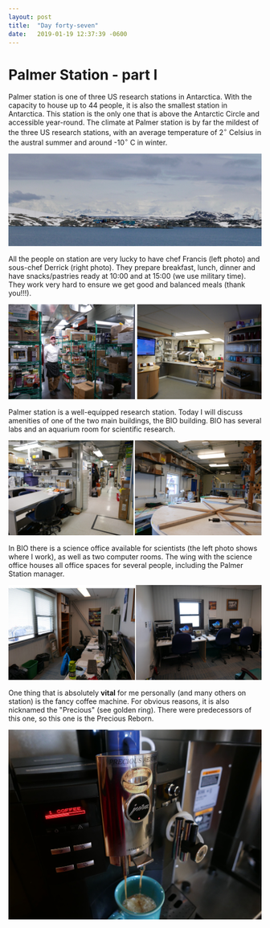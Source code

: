 ```yaml
---
layout: post
title:  "Day forty-seven"
date:   2019-01-19 12:37:39 -0600
---
```

# Palmer Station - part I
Palmer station is one of three US research stations in Antarctica. With the capacity to house up to 44 people, it is also the smallest station in Antarctica. This station is the only one that is above the Antarctic Circle and accessible year-round. The climate at Palmer station is by far the mildest of the three US research stations, with an average temperature of 2$^\circ$ Celsius in the austral summer and around -10$^\circ$ C in winter.

![Palmer station and area](/assets/blog_photos/190119/p1060400.jpg)

All the people on station are very lucky to have chef Francis (left photo) and sous-chef Derrick (right photo). They prepare breakfast, lunch, dinner and have snacks/pastries ready at 10:00 and at 15:00 (we use military time). They work very hard to ensure we get good and balanced meals (thank you!!!).

![Francis and Derrick](/assets/blog_photos/190119/Chefs.jpg)

Palmer station is a well-equipped research station. Today I will discuss amenities of one of the two main buildings, the BIO building. BIO has several labs and an aquarium room for scientific research. 

![Laboratories and aquarium room](/assets/blog_photos/190119/Labs_Aquarium.jpg)

In BIO there is a science office available for scientists (the left photo shows where I work), as well as two computer rooms. The wing with the science office houses all office spaces for several people, including the Palmer Station manager. 

![Offices](/assets/blog_photos/190119/Office_space.jpg)

One thing that is absolutely **vital** for me personally (and many others on station) is the fancy coffee machine. For obvious reasons, it is also nicknamed the "Precious" (see golden ring). There were predecessors of this one, so this one is the Precious Reborn.

![The Precious](/assets/blog_photos/190119/p1080429.jpg)
